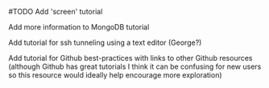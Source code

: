 #TODO
Add 'screen' tutorial


Add more information to MongoDB tutorial


Add tutorial for ssh tunneling using a text editor (George?)


Add tutorial for Github best-practices with links to other Github resources 
(although Github has great tutorials I think it can be confusing for new users so this resource would ideally help encourage more exploration)

